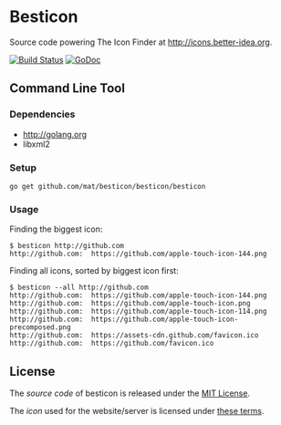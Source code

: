 # Besticon

Source code powering The Icon Finder at <http://icons.better-idea.org>.

[![Build Status](http://img.shields.io/travis/mat/besticon/master.svg?style=flat-square)](http://travis-ci.org/mat/besticon)
[![GoDoc](https://godoc.org/github.com/mat/besticon?status.svg)](https://godoc.org/github.com/mat/besticon)


## Command Line Tool

### Dependencies

 - <http://golang.org>
 - libxml2

### Setup

    go get github.com/mat/besticon/besticon/besticon

### Usage

Finding the biggest icon:

	$ besticon http://github.com 
	http://github.com:  https://github.com/apple-touch-icon-144.png

Finding all icons, sorted by biggest icon first:

	$ besticon --all http://github.com 
	http://github.com:  https://github.com/apple-touch-icon-144.png
	http://github.com:  https://github.com/apple-touch-icon.png
	http://github.com:  https://github.com/apple-touch-icon-114.png
	http://github.com:  https://github.com/apple-touch-icon-precomposed.png
	http://github.com:  https://assets-cdn.github.com/favicon.ico
	http://github.com:  https://github.com/favicon.ico

## License

The *source code* of besticon is released under the [MIT License](http://www.opensource.org/licenses/MIT).

The *icon* used for the website/server is licensed under [these terms](http://sixrevisions.com/freebies/icons/free-icons-1000/).
